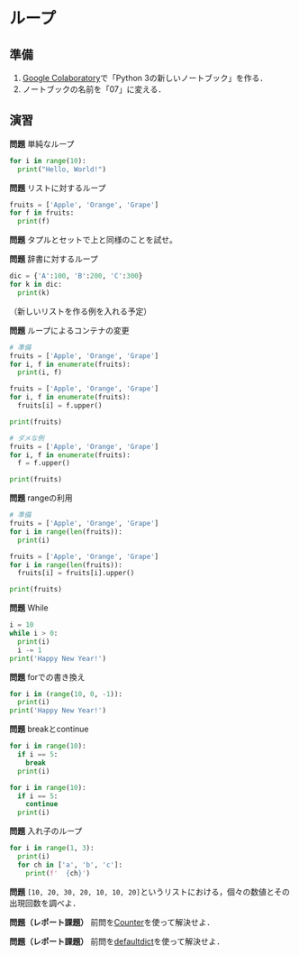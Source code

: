 # ループ

## 準備

1. [Google Colaboratory](https://research.google.com/colaboratory/)で「Python 3の新しいノートブック」を作る．
1. ノートブックの名前を「07」に変える．

## 演習

**問題** 単純なループ

```python
for i in range(10):
  print("Hello, World!")
```

**問題** リストに対するループ

```python
fruits = ['Apple', 'Orange', 'Grape']
for f in fruits:
  print(f)
```

**問題** タプルとセットで上と同様のことを試せ。

**問題** 辞書に対するループ

```python
dic = {'A':100, 'B':200, 'C':300}
for k in dic:
  print(k)
```

（新しいリストを作る例を入れる予定）

**問題** ループによるコンテナの変更

```python
# 準備
fruits = ['Apple', 'Orange', 'Grape']
for i, f in enumerate(fruits):
  print(i, f)
```

```python
fruits = ['Apple', 'Orange', 'Grape']
for i, f in enumerate(fruits):
  fruits[i] = f.upper()

print(fruits)
```

```python
# ダメな例
fruits = ['Apple', 'Orange', 'Grape']
for i, f in enumerate(fruits):
  f = f.upper()

print(fruits)
```

**問題** rangeの利用

```python
# 準備
fruits = ['Apple', 'Orange', 'Grape']
for i in range(len(fruits)):
  print(i)
```

```python
fruits = ['Apple', 'Orange', 'Grape']
for i in range(len(fruits)):
  fruits[i] = fruits[i].upper()

print(fruits)
```

**問題** While

```python
i = 10
while i > 0:
  print(i)
  i -= 1
print('Happy New Year!')
```

**問題** forでの書き換え

```python
for i in (range(10, 0, -1)):
  print(i)
print('Happy New Year!')
```
**問題** breakとcontinue

```python
for i in range(10):
  if i == 5:
    break
  print(i)
```

```python
for i in range(10):
  if i == 5:
    continue
  print(i)
```

**問題** 入れ子のループ

```python
for i in range(1, 3):
  print(i)
  for ch in ['a', 'b', 'c']:
    print(f'  {ch}')
```

**問題** `[10, 20, 30, 20, 10, 10, 20]`というリストにおける，個々の数値とその出現回数を調べよ．

**問題（レポート課題）** 前問を[Counter](https://docs.python.org/ja/3/library/collections.html#collections.Counter)を使って解決せよ．

**問題（レポート課題）** 前問を[defaultdict](https://docs.python.org/ja/3/library/collections.html#collections.defaultdict)を使って解決せよ．
